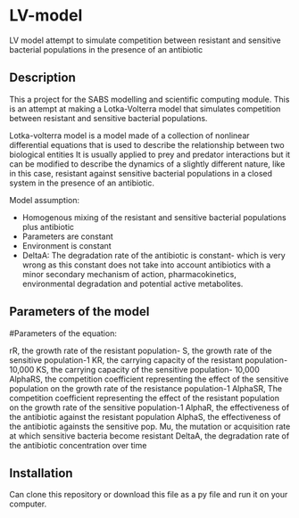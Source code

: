 # LV-model
LV model attempt to simulate competition between resistant and sensitive bacterial populations in the presence of an antibiotic

## Description

This a project for the SABS modelling and scientific computing module. This is an attempt at making a Lotka-Volterra model that simulates competition between resistant and sensitive bacterial populations.

Lotka-volterra model is a model made of a collection of nonlinear differential equations that is used to describe the relationship between two biological entities It is usually applied to prey and predator interactions but it can be modified to describe the dynamics of a slightly different nature, like in this case, resistant against sensitive bacterial populations in a closed system in the presence of an antibiotic.

Model assumption:


- Homogenous mixing of the resistant and sensitive bacterial populations plus antibiotic
- Parameters are constant
- Environment is constant
- DeltaA: The degradation rate of the antibiotic is constant- which is very wrong as this constant does not take into account antibiotics with a minor secondary mechanism of action, pharmacokinetics, environmental degradation and potential active metabolites.

## Parameters of the model

#Parameters of the equation:

rR, the growth rate of the resistant population-
S, the growth rate of the sensitive population-1
KR, the carrying capacity of the resistant population- 10,000
KS, the carrying capacity of the sensitive population- 10,000
AlphaRS, the competition coefficient representing the effect of the sensitive population on the growth rate of the resistance population-1
AlphaSR, The competition coefficient representing the effect of the resistant population on the growth rate of the sensitive population-1
AlphaR, the effectiveness of the antibiotic against the resistant population
AlphaS, the effectiveness of the antibiotic againsts the sensitive pop.
Mu, the mutation or acquisition rate at which sensitive bacteria become resistant
DeltaA, the degradation rate of the antibiotic concentration over time

## Installation

Can clone this repository or download this file as a py file and run it on your computer.

